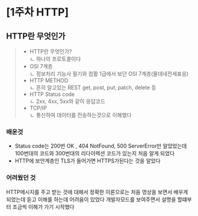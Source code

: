 # \[1주차 HTTP]

## HTTP란 무엇인가&#x20;

> * HTTP란 무엇인가?     
> ㄴ 하나의 프로토콜이다 
> * OSI 7계층&#x20;     
> ㄴ 정보처리 기능사 필기와 컴활 1급에서 보던 OSI 7계층(물데네전세표응)     
> * HTTP METHOD        
> ㄴ 흔히 알고있는 REST get, post, put, patch, delete 등     
> * HTTP Status code&#x20;     
> ㄴ 2xx, 4xx, 5xx와 같이 응답코드
> * TCP/IP&#x20;     
> ㄴ 통신하여 데이터를 전송하는것으로 이해했다

### 배운것&#x20;

- Status code는 200번  OK , 404 NotFound, 500 ServerError만 알았었는데 100번대의 코드와 300번대의 리다이렉션 코드가 있는지 처음 알게 되었다&#x20;
- HTTP에 보안계층인 TLS가 들어가면 HTTPS가된다는 것을 알았다&#x20;

### 어려웠던 것&#x20;

HTTP메시지를 주고 받는 것에 대해서 정확한 이론으로는 처음 영상을 보면서 배우게 되었는데 듣고 이해를 하는데 어려움이 있었다 개발자모드를 보여주면서 설명을 할떄부터 조금씩 이해가 가기 시작했다&#x20;
